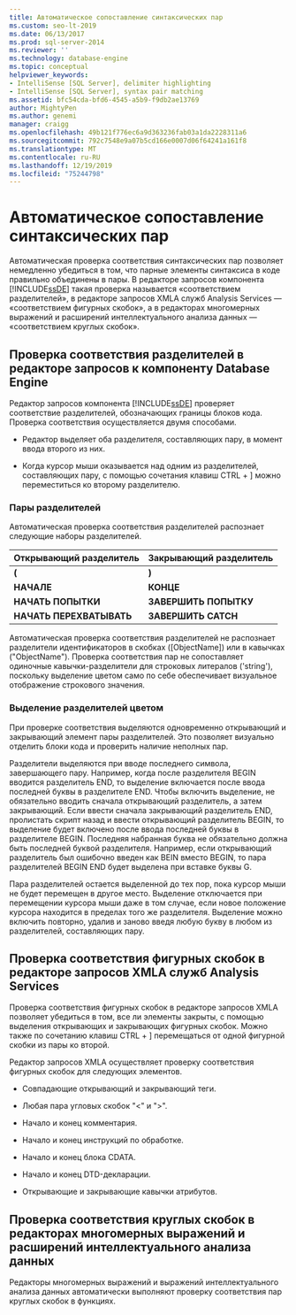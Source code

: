 ```yaml
---
title: Автоматическое сопоставление синтаксических пар
ms.custom: seo-lt-2019
ms.date: 06/13/2017
ms.prod: sql-server-2014
ms.reviewer: ''
ms.technology: database-engine
ms.topic: conceptual
helpviewer_keywords:
- IntelliSense [SQL Server], delimiter highlighting
- IntelliSense [SQL Server], syntax pair matching
ms.assetid: bfc54cda-bfd6-4545-a5b9-f9db2ae13769
author: MightyPen
ms.author: genemi
manager: craigg
ms.openlocfilehash: 49b121f776ec6a9d363236fab03a1da2228311a6
ms.sourcegitcommit: 792c7548e9a07b5cd166e0007d06f64241a161f8
ms.translationtype: MT
ms.contentlocale: ru-RU
ms.lasthandoff: 12/19/2019
ms.locfileid: "75244798"
---
```

# <a name="automatic-matching-of-syntax-pairs"></a>Автоматическое сопоставление синтаксических пар
  Автоматическая проверка соответствия синтаксических пар позволяет немедленно убедиться в том, что парные элементы синтаксиса в коде правильно объединены в пары. В редакторе запросов компонента [!INCLUDE[ssDE](../../includes/ssde-md.md)] такая проверка называется «соответствием разделителей», в редакторе запросов XMLA служб Analysis Services — «соответствием фигурных скобок», а в редакторах многомерных выражений и расширений интеллектуального анализа данных — «соответствием круглых скобок».  
  
## <a name="database-engine-query-editor-delimiter-matching"></a>Проверка соответствия разделителей в редакторе запросов к компоненту Database Engine  
 Редактор запросов компонента [!INCLUDE[ssDE](../../includes/ssde-md.md)] проверяет соответствие разделителей, обозначающих границы блоков кода. Проверка соответствия осуществляется двумя способами.  
  
-   Редактор выделяет оба разделителя, составляющих пару, в момент ввода второго из них.  
  
-   Когда курсор мыши оказывается над одним из разделителей, составляющих пару, с помощью сочетания клавиш CTRL + ] можно переместиться ко второму разделителю.  
  
### <a name="delimiter-pairs"></a>Пары разделителей  
 Автоматическая проверка соответствия разделителей распознает следующие наборы разделителей.  
  
|Открывающий разделитель|Закрывающий разделитель|  
|--------------------|-----------------------|  
|**(**|**)**|  
|**НАЧАЛЕ**|**КОНЦЕ**|  
|**НАЧАТЬ ПОПЫТКИ**|**ЗАВЕРШИТЬ ПОПЫТКУ**|  
|**НАЧАТЬ ПЕРЕХВАТЫВАТЬ**|**ЗАВЕРШИТЬ CATCH**|  
  
 Автоматическая проверка соответствия разделителей не распознает разделители идентификаторов в скобках ([ObjectName]) или в кавычках ("ObjectName"). Проверка соответствия пар не сопоставляет одиночные кавычки-разделители для строковых литералов ('string'), поскольку выделение цветом само по себе обеспечивает визуальное отображение строкового значения.  
  
### <a name="delimiter-highlighting"></a>Выделение разделителей цветом  
 При проверке соответствия выделяются одновременно открывающий и закрывающий элемент пары разделителей. Это позволяет визуально отделить блоки кода и проверить наличие неполных пар.  
  
 Разделители выделяются при вводе последнего символа, завершающего пару. Например, когда после разделителя BEGIN вводится разделитель END, то выделение включается после ввода последней буквы в разделителе END. Чтобы включить выделение, не обязательно вводить сначала открывающий разделитель, а затем закрывающий. Если ввести сначала закрывающий разделитель END, пролистать скрипт назад и ввести открывающий разделитель BEGIN, то выделение будет включено после ввода последней буквы в разделителе BEGIN. Последняя набранная буква не обязательно должна быть последней буквой разделителя. Например, если открывающий разделитель был ошибочно введен как BEIN вместо BEGIN, то пара разделителей BEGIN END будет выделена при вставке буквы G.  
  
 Пара разделителей остается выделенной до тех пор, пока курсор мыши не будет перемещен в другое место. Выделение отключается при перемещении курсора мыши даже в том случае, если новое положение курсора находится в пределах того же разделителя. Выделение можно включить повторно, удалив и заново введя любую букву в любом из разделителей, составляющих пару.  
  
## <a name="analysis-services-xmla-query-editor-brace-matching"></a>Проверка соответствия фигурных скобок в редакторе запросов XMLA служб Analysis Services  
 Проверка соответствия фигурных скобок в редакторе запросов XMLA позволяет убедиться в том, все ли элементы закрыты, с помощью выделения открывающих и закрывающих фигурных скобок. Можно также по сочетанию клавиш CTRL + ] перемещаться от одной фигурной скобки из пары ко второй.  
  
 Редактор запросов XMLA осуществляет проверку соответствия фигурных скобок для следующих элементов.  
  
-   Совпадающие открывающий и закрывающий теги.  
  
-   Любая пара угловых скобок "\<" и ">".  
  
-   Начало и конец комментария.  
  
-   Начало и конец инструкций по обработке.  
  
-   Начало и конец блока CDATA.  
  
-   Начало и конец DTD-декларации.  
  
-   Открывающие и закрывающие кавычки атрибутов.  
  
## <a name="mdx-and-dmx-editor-parenthesis-matching"></a>Проверка соответствия круглых скобок в редакторах многомерных выражений и расширений интеллектуального анализа данных  
 Редакторы многомерных выражений и выражений интеллектуального анализа данных автоматически выполняют проверку соответствия пар круглых скобок в функциях.  
  
  
